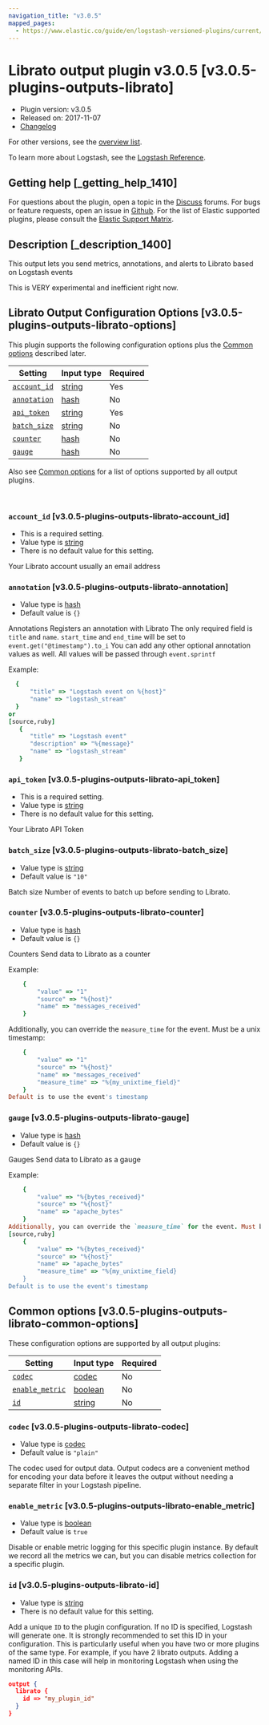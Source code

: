 ```yaml
---
navigation_title: "v3.0.5"
mapped_pages:
  - https://www.elastic.co/guide/en/logstash-versioned-plugins/current/v3.0.5-plugins-outputs-librato.html
---
```


# Librato output plugin v3.0.5 [v3.0.5-plugins-outputs-librato]


* Plugin version: v3.0.5
* Released on: 2017-11-07
* [Changelog](https://github.com/logstash-plugins/logstash-output-librato/blob/v3.0.5/CHANGELOG.md)

For other versions, see the [overview list](output-librato-index.md).

To learn more about Logstash, see the [Logstash Reference](logstash://reference/index.md).

## Getting help [_getting_help_1410]

For questions about the plugin, open a topic in the [Discuss](http://discuss.elastic.co) forums. For bugs or feature requests, open an issue in [Github](https://github.com/logstash-plugins/logstash-output-librato). For the list of Elastic supported plugins, please consult the [Elastic Support Matrix](https://www.elastic.co/support/matrix#matrix_logstash_plugins).


## Description [_description_1400]

This output lets you send metrics, annotations, and alerts to Librato based on Logstash events

This is VERY experimental and inefficient right now.


## Librato Output Configuration Options [v3.0.5-plugins-outputs-librato-options]

This plugin supports the following configuration options plus the [Common options](v3-0-5-plugins-outputs-librato.md#v3.0.5-plugins-outputs-librato-common-options) described later.

| Setting | Input type | Required |
| --- | --- | --- |
| [`account_id`](v3-0-5-plugins-outputs-librato.md#v3.0.5-plugins-outputs-librato-account_id) | [string](logstash://reference/configuration-file-structure.md#string) | Yes |
| [`annotation`](v3-0-5-plugins-outputs-librato.md#v3.0.5-plugins-outputs-librato-annotation) | [hash](logstash://reference/configuration-file-structure.md#hash) | No |
| [`api_token`](v3-0-5-plugins-outputs-librato.md#v3.0.5-plugins-outputs-librato-api_token) | [string](logstash://reference/configuration-file-structure.md#string) | Yes |
| [`batch_size`](v3-0-5-plugins-outputs-librato.md#v3.0.5-plugins-outputs-librato-batch_size) | [string](logstash://reference/configuration-file-structure.md#string) | No |
| [`counter`](v3-0-5-plugins-outputs-librato.md#v3.0.5-plugins-outputs-librato-counter) | [hash](logstash://reference/configuration-file-structure.md#hash) | No |
| [`gauge`](v3-0-5-plugins-outputs-librato.md#v3.0.5-plugins-outputs-librato-gauge) | [hash](logstash://reference/configuration-file-structure.md#hash) | No |

Also see [Common options](v3-0-5-plugins-outputs-librato.md#v3.0.5-plugins-outputs-librato-common-options) for a list of options supported by all output plugins.

 

### `account_id` [v3.0.5-plugins-outputs-librato-account_id]

* This is a required setting.
* Value type is [string](logstash://reference/configuration-file-structure.md#string)
* There is no default value for this setting.

Your Librato account usually an email address


### `annotation` [v3.0.5-plugins-outputs-librato-annotation]

* Value type is [hash](logstash://reference/configuration-file-structure.md#hash)
* Default value is `{}`

Annotations Registers an annotation with Librato The only required field is `title` and `name`. `start_time` and `end_time` will be set to `event.get("@timestamp").to_i` You can add any other optional annotation values as well. All values will be passed through `event.sprintf`

Example:

```ruby
  {
      "title" => "Logstash event on %{host}"
      "name" => "logstash_stream"
  }
or
[source,ruby]
   {
      "title" => "Logstash event"
      "description" => "%{message}"
      "name" => "logstash_stream"
   }
```


### `api_token` [v3.0.5-plugins-outputs-librato-api_token]

* This is a required setting.
* Value type is [string](logstash://reference/configuration-file-structure.md#string)
* There is no default value for this setting.

Your Librato API Token


### `batch_size` [v3.0.5-plugins-outputs-librato-batch_size]

* Value type is [string](logstash://reference/configuration-file-structure.md#string)
* Default value is `"10"`

Batch size Number of events to batch up before sending to Librato.


### `counter` [v3.0.5-plugins-outputs-librato-counter]

* Value type is [hash](logstash://reference/configuration-file-structure.md#hash)
* Default value is `{}`

Counters Send data to Librato as a counter

Example:

```ruby
    {
        "value" => "1"
        "source" => "%{host}"
        "name" => "messages_received"
    }
```

Additionally, you can override the `measure_time` for the event. Must be a unix timestamp:

```ruby
    {
        "value" => "1"
        "source" => "%{host}"
        "name" => "messages_received"
        "measure_time" => "%{my_unixtime_field}"
    }
Default is to use the event's timestamp
```


### `gauge` [v3.0.5-plugins-outputs-librato-gauge]

* Value type is [hash](logstash://reference/configuration-file-structure.md#hash)
* Default value is `{}`

Gauges Send data to Librato as a gauge

Example:

```ruby
    {
        "value" => "%{bytes_received}"
        "source" => "%{host}"
        "name" => "apache_bytes"
    }
Additionally, you can override the `measure_time` for the event. Must be a unix timestamp:
[source,ruby]
    {
        "value" => "%{bytes_received}"
        "source" => "%{host}"
        "name" => "apache_bytes"
        "measure_time" => "%{my_unixtime_field}
    }
Default is to use the event's timestamp
```



## Common options [v3.0.5-plugins-outputs-librato-common-options]

These configuration options are supported by all output plugins:

| Setting | Input type | Required |
| --- | --- | --- |
| [`codec`](v3-0-5-plugins-outputs-librato.md#v3.0.5-plugins-outputs-librato-codec) | [codec](logstash://reference/configuration-file-structure.md#codec) | No |
| [`enable_metric`](v3-0-5-plugins-outputs-librato.md#v3.0.5-plugins-outputs-librato-enable_metric) | [boolean](logstash://reference/configuration-file-structure.md#boolean) | No |
| [`id`](v3-0-5-plugins-outputs-librato.md#v3.0.5-plugins-outputs-librato-id) | [string](logstash://reference/configuration-file-structure.md#string) | No |

### `codec` [v3.0.5-plugins-outputs-librato-codec]

* Value type is [codec](logstash://reference/configuration-file-structure.md#codec)
* Default value is `"plain"`

The codec used for output data. Output codecs are a convenient method for encoding your data before it leaves the output without needing a separate filter in your Logstash pipeline.


### `enable_metric` [v3.0.5-plugins-outputs-librato-enable_metric]

* Value type is [boolean](logstash://reference/configuration-file-structure.md#boolean)
* Default value is `true`

Disable or enable metric logging for this specific plugin instance. By default we record all the metrics we can, but you can disable metrics collection for a specific plugin.


### `id` [v3.0.5-plugins-outputs-librato-id]

* Value type is [string](logstash://reference/configuration-file-structure.md#string)
* There is no default value for this setting.

Add a unique `ID` to the plugin configuration. If no ID is specified, Logstash will generate one. It is strongly recommended to set this ID in your configuration. This is particularly useful when you have two or more plugins of the same type. For example, if you have 2 librato outputs. Adding a named ID in this case will help in monitoring Logstash when using the monitoring APIs.

```json
output {
  librato {
    id => "my_plugin_id"
  }
}
```



